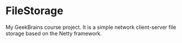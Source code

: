 # FileStorage
My GeekBrains course project. It is a simple network client-server file storage based on the Netty framework.
